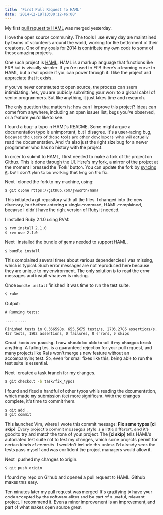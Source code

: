 ```yaml
---
title: 'First Pull Request to HAML'
date: '2014-02-19T10:00:12-06:00'
---
```


My first <a href='https://github.com/haml/haml/pull/746'>pull request to HAML</a> was merged yesterday.

I love the open source community.  The tools I use every day are maintained by teams of volunteers around the world, working for the betterment of their creations. One of my goals for 2014 is contribute my own code to some of these amazing projects.

One such project is <a href='https://github.com/haml/haml'>HAML</a>. HAML is a markup language that functions like ERB but is visually simpler. If you're used to ERB there's a learning curve to HAML, but a real upside if you can power through it. I like the project and appreciate that it exists.

If you've never contributed to open source, the process can seem intimidating. Yes, you are publicly submitting your work to a global cabal of senior programmers. But like anything, it just takes time and research.

The only question that matters is: how can I improve this project? Ideas can come from anywhere, including an open issues list, bugs you've observed, or a feature you'd like to see.

I found a bug– a typo in HAML's README. Some might argue a documentation typo is unimportant, but I disagree. It's a user-facing bug, because the users of these tools are other developers, who will actually read the documentation. And it's also just the right size bug for a newer programmer who has no history with the project.

In order to submit to HAML, I first needed to make a fork of the project on Github. This is done through the UI. Here's my <a href='http://github.com/jwworth/haml'>fork</a>, a mirror of the project at the moment I pressed the 'Fork' button. You can update the fork by <a href='http://help.github.com/articles/syncing-a-fork'>syncing it</a>, but I don't plan to be working that long on the fix.

Next I cloned the fork to my machine, using:

```sh
$ git clone https://github.com/jwworth/haml
```

This initiated a git repository with all the files. I changed into the new directory, but before entering a single command, HAML complained, because I didn't have the right version of Ruby it needed.

I installed Ruby 2.1.0 using RVM:

```sh
$ rvm install 2.1.0
$ rvm use 2.1.0
```

Next I installed the bundle of gems needed to support HAML.

```sh
$ bundle install
```

This complained several times about various dependencies I was missing, which is typical. Such error messages are not reproduced here because they are unique to my environment. The only solution is to read the error messages and install whatever is missing.

Once <code>bundle install</code> finished, it was time to run the test suite.

```sh
$ rake
```

Output:

```
# Running tests:

..........

Finished tests in 0.666598s, 655.5675 tests/s, 2703.2785 assertions/s.
437 tests, 1802 assertions, 0 failures, 0 errors, 0 skips
```

Great– tests are passing. I now should be able to tell if my changes break anything. A failing test is a guaranteed rejection for your pull request, and many projects like Rails won't merge a new feature without an accompanying test. So, even for small fixes like this, being able to run the test suite is essential.

Next I created a task branch for my changes.

```sh
$ git checkout -b task/fix_typos
```

I found and fixed a handful of other typos while reading the documentation, which made my submission feel more significant. With the changes complete, it's time to commit them.

```sh
$ git add .
$ git commit
```

This launched Vim, where I wrote this commit message: <strong>Fix some typos [ci skip]</strong>. Every project's commit messages style is a little different, and it's good to try and match the tone of your project. The <strong>[ci skip]</strong> tells HAML's automated test suite not to test my changes, which some projects permit for certain kinds of commits.  I wouldn't include this unless I'd already seen the tests pass myself and was confident the project managers would allow it.

Next I pushed my changes to origin.

```sh
$ git push origin
```

I found my repo on Github and opened a pull request to HAML. Github makes this easy.

Ten minutes later my pull request was merged. It's gratifying to have your code accepted by the software elites and be part of a useful, relevant project. I recommend it. Even a minor improvement is an improvement, and part of what makes open source great.
